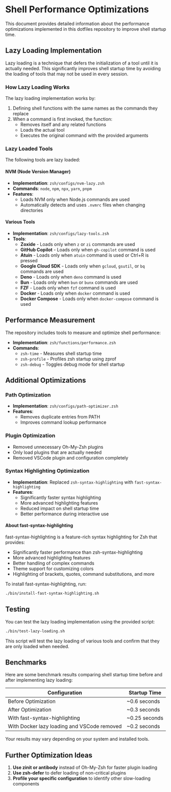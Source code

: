 # Shell Performance Optimizations

This document provides detailed information about the performance optimizations implemented in this dotfiles repository to improve shell startup time.

## Lazy Loading Implementation

Lazy loading is a technique that defers the initialization of a tool until it is actually needed. This significantly improves shell startup time by avoiding the loading of tools that may not be used in every session.

### How Lazy Loading Works

The lazy loading implementation works by:

1. Defining shell functions with the same names as the commands they replace
2. When a command is first invoked, the function:
   - Removes itself and any related functions
   - Loads the actual tool
   - Executes the original command with the provided arguments

### Lazy Loaded Tools

The following tools are lazy loaded:

#### NVM (Node Version Manager)

- **Implementation**: `zsh/configs/nvm-lazy.zsh`
- **Commands**: `node`, `npm`, `npx`, `yarn`, `pnpm`
- **Features**:
  - Loads NVM only when Node.js commands are used
  - Automatically detects and uses `.nvmrc` files when changing directories

#### Various Tools

- **Implementation**: `zsh/configs/lazy-tools.zsh`
- **Tools**:
  - **Zoxide** - Loads only when `z` or `zi` commands are used
  - **GitHub Copilot** - Loads only when `gh-copilot` command is used
  - **Atuin** - Loads only when `atuin` command is used or Ctrl+R is pressed
  - **Google Cloud SDK** - Loads only when `gcloud`, `gsutil`, or `bq` commands are used
  - **Deno** - Loads only when `deno` command is used
  - **Bun** - Loads only when `bun` or `bunx` commands are used
  - **FZF** - Loads only when `fzf` command is used
  - **Docker** - Loads only when `docker` command is used
  - **Docker Compose** - Loads only when `docker-compose` command is used

## Performance Measurement

The repository includes tools to measure and optimize shell performance:

- **Implementation**: `zsh/functions/performance.zsh`
- **Commands**:
  - `zsh-time` - Measures shell startup time
  - `zsh-profile` - Profiles zsh startup using zprof
  - `zsh-debug` - Toggles debug mode for shell startup

## Additional Optimizations

### Path Optimization

- **Implementation**: `zsh/configs/path-optimizer.zsh`
- **Features**:
  - Removes duplicate entries from PATH
  - Improves command lookup performance

### Plugin Optimization

- Removed unnecessary Oh-My-Zsh plugins
- Only load plugins that are actually needed
- Removed VSCode plugin and configuration completely

### Syntax Highlighting Optimization

- **Implementation**: Replaced `zsh-syntax-highlighting` with `fast-syntax-highlighting`
- **Features**:
  - Significantly faster syntax highlighting
  - More advanced highlighting features
  - Reduced impact on shell startup time
  - Better performance during interactive use

#### About fast-syntax-highlighting

fast-syntax-highlighting is a feature-rich syntax highlighting for Zsh that provides:

- Significantly faster performance than zsh-syntax-highlighting
- More advanced highlighting features
- Better handling of complex commands
- Theme support for customizing colors
- Highlighting of brackets, quotes, command substitutions, and more

To install fast-syntax-highlighting, run:

```bash
./bin/install-fast-syntax-highlighting.sh
```

## Testing

You can test the lazy loading implementation using the provided script:

```bash
./bin/test-lazy-loading.sh
```

This script will test the lazy loading of various tools and confirm that they are only loaded when needed.

## Benchmarks

Here are some benchmark results comparing shell startup time before and after implementing lazy loading:

| Configuration | Startup Time |
|---------------|--------------|
| Before Optimization | ~0.6 seconds |
| After Optimization | ~0.3 seconds |
| With fast-syntax-highlighting | ~0.25 seconds |
| With Docker lazy loading and VSCode removed | ~0.2 seconds |

Your results may vary depending on your system and installed tools.

## Further Optimization Ideas

1. **Use zinit or antibody** instead of Oh-My-Zsh for faster plugin loading
2. **Use zsh-defer** to defer loading of non-critical plugins
3. **Profile your specific configuration** to identify other slow-loading components 